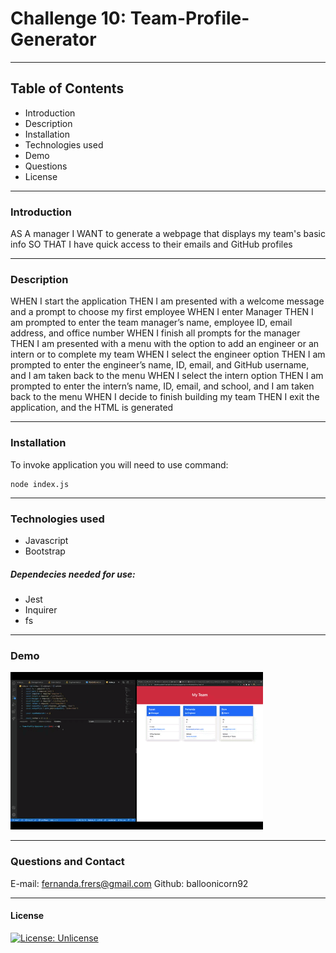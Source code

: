 
# Challenge 10: Team-Profile-Generator
-----------------------
## Table of Contents
- Introduction
- Description
- Installation
- Technologies used
- Demo
- Questions
- License

-----------------------
### Introduction
AS A manager
I WANT to generate a webpage that displays my team's basic info
SO THAT I have quick access to their emails and GitHub profiles

-----------------------
### Description
WHEN I start the application
THEN I am presented with a welcome message and a prompt to choose my first employee
WHEN I enter Manager
THEN I am prompted to enter the team manager’s name, employee ID, email address, and office number
WHEN I finish all prompts for the manager
THEN I am presented with a menu with the option to add an engineer or an intern or to complete my team
WHEN I select the engineer option
THEN I am prompted to enter the engineer’s name, ID, email, and GitHub username, and I am taken back to the menu
WHEN I select the intern option
THEN I am prompted to enter the intern’s name, ID, email, and school, and I am taken back to the menu
WHEN I decide to finish building my team
THEN I exit the application, and the HTML is generated

-----------------------
### Installation
To invoke application you will need to use command:

````
node index.js
````
-----------------------
### Technologies used
- Javascript
- Bootstrap
##### Dependecies needed for use:
- Jest
- Inquirer
- fs

-----------------------
### Demo
![alt text](dist/img/demo.gif)

-----------------------
### Questions and Contact
E-mail: fernanda.frers@gmail.com
Github: balloonicorn92


-----------------------
#### License
[![License: Unlicense](https://img.shields.io/badge/license-Unlicense-blue.svg)](http://unlicense.org/)
